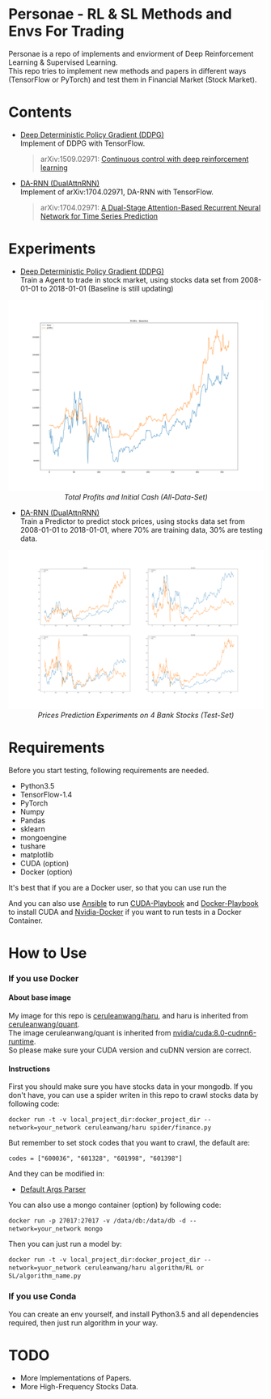 # Personae - RL & SL Methods and Envs For Trading

Personae is a repo of implements and enviorment of Deep Reinforcement Learning & Supervised Learning.  
This repo tries to implement new methods and papers in different ways (TensorFlow or PyTorch) and test them in Financial Market (Stock Market).

# Contents

+ [Deep Deterministic Policy Gradient (DDPG)](algorithm/RL/DDPG.py)   
Implement of DDPG with TensorFlow.
    > arXiv:1509.02971: [Continuous control with deep reinforcement learning](https://arxiv.org/abs/1509.02971)

+ [DA-RNN (DualAttnRNN)](algorithm/SL/DualAttnRNN.py)   
Implement of arXiv:1704.02971, DA-RNN with TensorFlow.
    > arXiv:1704.02971: [A Dual-Stage Attention-Based Recurrent Neural Network for Time Series Prediction](https://arxiv.org/abs/1704.02971)

# Experiments

+ [Deep Deterministic Policy Gradient (DDPG)](algorithm/SL/DualAttnRNN.py)   
Train a Agent to trade in  stock market, using stocks data set from 2008-01-01 to 2018-01-01 (Baseline is still updating)

<p align='center'>
  <img src='checkpoints/RL/DDPG/model.png'>
   <em>Total Profits and Initial Cash (All-Data-Set)</em>
</p>


+ [DA-RNN (DualAttnRNN)](algorithm/SL/DualAttnRNN.py)   
Train a Predictor to predict stock prices, using stocks data set from 2008-01-01 to 2018-01-01, where 70% are training data, 30% are testing data.

<p align='center'>
  <img src='checkpoints/SL/DualAttnRNN/model.png'>
   <em>Prices Prediction Experiments on 4 Bank Stocks (Test-Set)</em>
</p>


# Requirements

Before you start testing, following requirements are needed.

- Python3.5
- TensorFlow-1.4
- PyTorch
- Numpy
- Pandas
- sklearn
- mongoengine
- tushare
- matplotlib
- CUDA (option)
- Docker (option)

It's best that if you are a Docker user, so that you can use run the  
 
And you can also use [Ansible](http://www.ansible.com.cn/) to run [CUDA-Playbook](playbook/cuda-playbook.yml) and [Docker-Playbook](playbook/docker-playbook.yml) to install CUDA and [Nvidia-Docker](https://github.com/NVIDIA/nvidia-docker) if you want to run tests in a Docker Container.

# How to Use

### If you use Docker

#### About base image
My image for this repo is [ceruleanwang/haru](https://hub.docker.com/r/ceruleanwang/haru/), and haru is inherited from [ceruleanwang/quant](https://hub.docker.com/r/ceruleanwang/quant-base/).   
The image ceruleanwang/quant is inherited from [nvidia/cuda:8.0-cudnn6-runtime](https://hub.docker.com/r/nvidia/cuda/).   
So please make sure your CUDA version and cuDNN version are correct. 

#### Instructions
First you should make sure you have stocks data in your mongodb.
If you don't have, you can use a spider writen in this repo to crawl stocks data by following code:   
```
docker run -t -v local_project_dir:docker_project_dir --network=your_network ceruleanwang/haru spider/finance.py
```
But remember to set stock codes that you want to crawl, the default are:
```
codes = ["600036", "601328", "601998", "601398"]
```
And they can be modified in:   
+ [Default Args Parser](helper/args_parser.py)

You can also use a mongo container (option) by following code:
```
docker run -p 27017:27017 -v /data/db:/data/db -d --network=your_network mongo
``` 
Then you can just run a model by:

```
docker run -t -v local_project_dir:docker_project_dir --network=yuor_network ceruleanwang/haru algorithm/RL or SL/algorithm_name.py
```

### If you use Conda
You can create an env yourself, and install Python3.5 and all dependencies required, then just run algorithm in your way. 


# TODO
- More Implementations of Papers.
- More High-Frequency Stocks Data.
